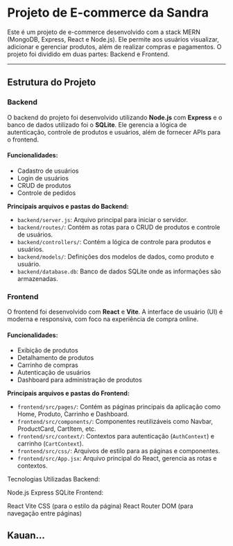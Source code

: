 # Projeto de E-commerce da Sandra

Este é um projeto de e-commerce desenvolvido com a stack MERN (MongoDB, Express, React e Node.js). Ele permite aos usuários visualizar, adicionar e gerenciar produtos, além de realizar compras e pagamentos. O projeto foi dividido em duas partes: Backend e Frontend.

---

## Estrutura do Projeto

### Backend

O backend do projeto foi desenvolvido utilizando **Node.js** com **Express** e o banco de dados utilizado foi o **SQLite**. Ele gerencia a lógica de autenticação, controle de produtos e usuários, além de fornecer APIs para o frontend.

#### Funcionalidades:
- Cadastro de usuários
- Login de usuários
- CRUD de produtos
- Controle de pedidos

**Principais arquivos e pastas do Backend:**

- `backend/server.js`: Arquivo principal para iniciar o servidor.
- `backend/routes/`: Contém as rotas para o CRUD de produtos e controle de usuários.
- `backend/controllers/`: Contém a lógica de controle para produtos e usuários.
- `backend/models/`: Definições dos modelos de dados, como produto e usuário.
- `backend/database.db`: Banco de dados SQLite onde as informações são armazenadas.

### Frontend

O frontend foi desenvolvido com **React** e **Vite**. A interface de usuário (UI) é moderna e responsiva, com foco na experiência de compra online.

#### Funcionalidades:
- Exibição de produtos
- Detalhamento de produtos
- Carrinho de compras
- Autenticação de usuários
- Dashboard para administração de produtos

**Principais arquivos e pastas do Frontend:**

- `frontend/src/pages/`: Contém as páginas principais da aplicação como Home, Produto, Carrinho e Dashboard.
- `frontend/src/components/`: Componentes reutilizáveis como Navbar, ProductCard, CartItem, etc.
- `frontend/src/context/`: Contextos para autenticação (`AuthContext`) e carrinho (`CartContext`).
- `frontend/src/css/`: Arquivos de estilo para as páginas e componentes.
- `frontend/src/App.jsx`: Arquivo principal do React, gerencia as rotas e contextos.

Tecnologias Utilizadas
Backend:

Node.js
Express
SQLite
Frontend:

React
Vite
CSS (para o estilo da página)
React Router DOM (para navegação entre páginas)


Kauan...
---
